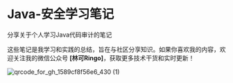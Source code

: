 # Java-安全学习笔记
分享关于个人学习Java代码审计的笔记

这些笔记是我学习和实践的总结，旨在与社区分享知识。如果你喜欢我的内容，欢迎关注我的微信公众号 **[林可Ringo]**，获取更多技术干货和实时更新！

![qrcode_for_gh_1589cf8f56e6_430 (1)](https://github.com/user-attachments/assets/58b7b761-f9da-454d-8664-d54b8093145b)

